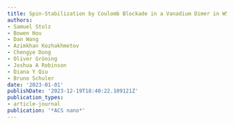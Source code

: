 ```yaml
---
title: Spin-Stabilization by Coulomb Blockade in a Vanadium Dimer in WSe2
authors:
- Samuel Stolz
- Bowen Hou
- Dan Wang
- Azimkhan Kozhakhmetov
- Chengye Dong
- Oliver Gröning
- Joshua A Robinson
- Diana Y Qiu
- Bruno Schuler
date: '2023-01-01'
publishDate: '2023-12-19T18:40:22.109121Z'
publication_types:
- article-journal
publication: '*ACS nano*'
---
```

